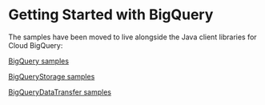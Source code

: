# Getting Started with BigQuery

The samples have been moved to live alongside the Java client libraries for Cloud BigQuery:

[BigQuery samples](https://github.com/googleapis/java-bigquery/tree/master/samples/snippets/src/main/java/com/example/bigquery)

[BigQueryStorage samples](https://github.com/googleapis/java-bigquerystorage/tree/master/samples/snippets/src/main/java/com/example/bigquerystorage)

[BigQueryDataTransfer samples](https://github.com/googleapis/java-bigquerydatatransfer/tree/master/samples/snippets/src/main/java/com/example/bigquerydatatransfer)